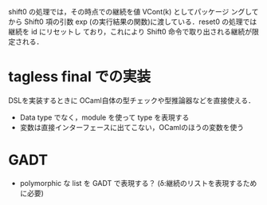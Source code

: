  shift0 の処理では，その時点での継続を値 VCont(k) としてパッケージ ングしてから Shift0 項の引数 exp (の実行結果の関数)に渡している．reset0 の処理では継続を id にリセットし ており，これにより Shift0 命令で取り出される継続が限定される．


# tagless final での実装
DSLを実装するときに
OCaml自体の型チェックや型推論器などを直接使える．
* Data type でなく，module を使って type を表現する
* 変数は直接インターフェースに出てこない，OCamlのほうの変数を使う

# GADT
* polymorphic な list を GADT で表現する？
(δ:継続のリストを表現するために必要)
